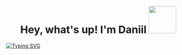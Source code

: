 <h1 align="center">Hey, what's up! I'm Daniil
<img src="https://media.giphy.com/media/cmCEsJZHYBPels360q/giphy.gif" height="75" width="75"/></h1>
<a href="https://git.io/typing-svg"><img src="https://readme-typing-svg.herokuapp.com?font=roboto&size=35&duration=3000&pause=2000&color=FFA3F1&center=true&vCenter=true&width=850&height=100&lines=I+am+a+Python+backend+developer" alt="Typing SVG" /></a>

